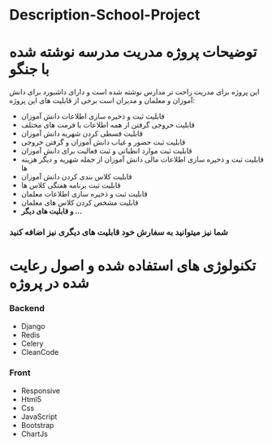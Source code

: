 # Description-School-Project
# توضیحات پروژه مدریت مدرسه نوشته شده با جنگو 


این پروژه برای مدریت راحت تر مدارس نوشته شده است و دارای داشبورد برای دانش آموزان و معلمان و مدیران است برخی از قابلیت های این پروژه:

- قابلیت ثبت و ذخیره سازی اطلاعات دانش آموزان
- قابلیت خروجی گرفتن از همه اطلاعات با فرمت های مختلف
- قابلیت قسطی کردن شهریه دانش آموزان
- قابلیت ثبت حضور و غیاب دانش آموزان و گرفتن خروجی
- قابلیت ثبت موارد انظباتی و ثبت فعالیت برای دانش آموزان
- قابلیت ثبت و ذخیره سازی اطلاعات مالی دانش آموزان از جمله شهریه و دیگر هزینه ها
- قابلیت کلاس بندی کردن دانش آموزان
- قابلیت ثبت برنامه هفتگی کلاس ها 
- قابلیت ثبت و ذخیره سازی اطلاعات معلمان
- قابلیت مشخص کردن کلاس های معلمان
- **و قابلیت های دیگر ...**

### شما نیز میتوانید به سفارش خود قابلیت های دیگری نیز اضافه کنید

# تکنولوژی های استفاده شده و اصول رعایت شده در پروژه 
### Backend
- Django 
- Redis
- Celery
- CleanCode

### Front
- Responsive
- Html5
- Css
- JavaScript
- Bootstrap
- ChartJs
